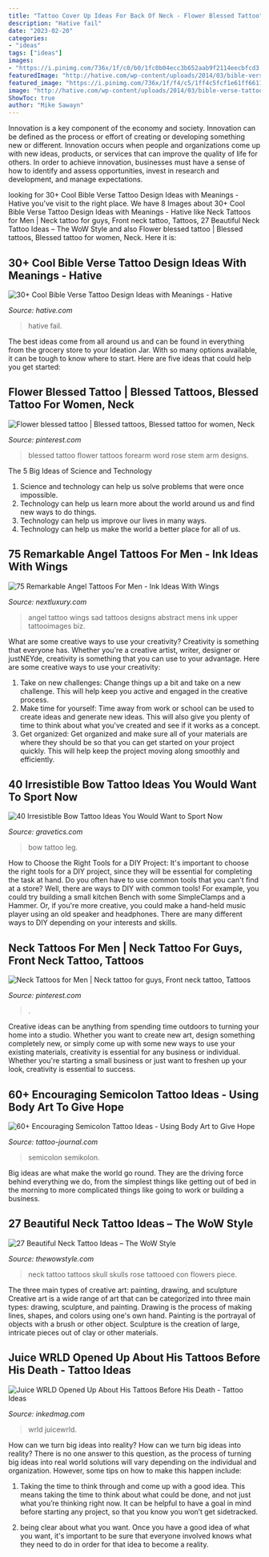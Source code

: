 ```yaml
---
title: "Tattoo Cover Up Ideas For Back Of Neck - Flower Blessed Tattoo"
description: "Hative fail"
date: "2023-02-20"
categories:
- "ideas"
tags: ["ideas"]
images:
- "https://i.pinimg.com/736x/1f/c0/b0/1fc0b04ecc3b652aab9f2114eecbfcd3.jpg"
featuredImage: "http://hative.com/wp-content/uploads/2014/03/bible-verse-tattoos/26-bible-verse-and-flower-on-rib.jpg"
featured_image: "https://i.pinimg.com/736x/1f/f4/c5/1ff4c5fcf1e61ff66112518b62551ccd.jpg"
image: "http://hative.com/wp-content/uploads/2014/03/bible-verse-tattoos/26-bible-verse-and-flower-on-rib.jpg"
ShowToc: true
author: "Mike Sawayn"
---
```



Innovation is a key component of the economy and society. Innovation can be defined as the process or effort of creating or developing something new or different. Innovation occurs when people and organizations come up with new ideas, products, or services that can improve the quality of life for others. In order to achieve innovation, businesses must have a sense of how to identify and assess opportunities, invest in research and development, and manage expectations.

	

		
looking for 30+ Cool Bible Verse Tattoo Design Ideas with Meanings - Hative you've visit to the right place. We have 8 Images about 30+ Cool Bible Verse Tattoo Design Ideas with Meanings - Hative like Neck Tattoos for Men | Neck tattoo for guys, Front neck tattoo, Tattoos, 27 Beautiful Neck Tattoo Ideas – The WoW Style and also Flower blessed tattoo | Blessed tattoos, Blessed tattoo for women, Neck. Here it is:
		
    
## 30+ Cool Bible Verse Tattoo Design Ideas With Meanings - Hative

<img loading=lazy src="http://hative.com/wp-content/uploads/2014/03/bible-verse-tattoos/26-bible-verse-and-flower-on-rib.jpg" onerror="this.onerror=null;this.src='https://tse2.mm.bing.net/th?id=OIP.gj_UFsYjweNdVkWCuuxRwQHaJ4&amp;pid=15.1';" alt="30+ Cool Bible Verse Tattoo Design Ideas with Meanings - Hative">

_Source: hative.com_

>hative fail. 

	

The best ideas come from all around us and can be found in everything from the grocery store to your Ideation Jar. With so many options available, it can be tough to know where to start. Here are five ideas that could help you get started: 

    
## Flower Blessed Tattoo | Blessed Tattoos, Blessed Tattoo For Women, Neck

<img loading=lazy src="https://i.pinimg.com/736x/1f/f4/c5/1ff4c5fcf1e61ff66112518b62551ccd.jpg" onerror="this.onerror=null;this.src='https://tse1.mm.bing.net/th?id=OIP.AHF-nBYvcPh9JgwdZdDp5AHaJ3&amp;pid=15.1';" alt="Flower blessed tattoo | Blessed tattoos, Blessed tattoo for women, Neck">

_Source: pinterest.com_

>blessed tattoo flower tattoos forearm word rose stem arm designs. 

	

The 5 Big Ideas of Science and Technology
1. Science and technology can help us solve problems that were once impossible.
2. Technology can help us learn more about the world around us and find new ways to do things.
3. Technology can help us improve our lives in many ways.
4. Technology can help us make the world a better place for all of us.

    
## 75 Remarkable Angel Tattoos For Men - Ink Ideas With Wings

<img loading=lazy src="http://nextluxury.com/wp-content/uploads/mens-angel-wings-tattoo-designs.jpg" onerror="this.onerror=null;this.src='https://tse1.mm.bing.net/th?id=OIP.7ahbWAxrd6-dCRaZzmIwBgHaE_&amp;pid=15.1';" alt="75 Remarkable Angel Tattoos For Men - Ink Ideas With Wings">

_Source: nextluxury.com_

>angel tattoo wings sad tattoos designs abstract mens ink upper tattooimages biz. 

	

What are some creative ways to use your creativity?
Creativity is something that everyone has. Whether you're a creative artist, writer, designer or justNEYde, creativity is something that you can use to your advantage. Here are some creative ways to use your creativity: 
1. Take on new challenges: Change things up a bit and take on a new challenge. This will help keep you active and engaged in the creative process. 
2. Make time for yourself: Time away from work or school can be used to create ideas and generate new ideas. This will also give you plenty of time to think about what you've created and see if it works as a concept. 
3. Get organized: Get organized and make sure all of your materials are where they should be so that you can get started on your project quickly. This will help keep the project moving along smoothly and efficiently. 

    
## 40 Irresistible Bow Tattoo Ideas You Would Want To Sport Now

<img loading=lazy src="http://www.gravetics.com/wp-content/uploads/2017/05/A-starry-bow-to-match-her-lunar-bow-on-the-opposite-leg.-bowtattoo-bow-calftattoo-legtattoo-girlytattoo-girlswithtattoos-cutetattoo.jpg" onerror="this.onerror=null;this.src='https://tse2.mm.bing.net/th?id=OIP.CKyQPUQOr5qoYQJvnbZG4wHaJQ&amp;pid=15.1';" alt="40 Irresistible Bow Tattoo Ideas You Would Want to Sport Now">

_Source: gravetics.com_

>bow tattoo leg. 

	

How to Choose the Right Tools for a DIY Project: It's important to choose the right tools for a DIY project, since they will be essential for completing the task at hand.
Do you often have to use common tools that you can't find at a store? Well, there are ways to DIY with common tools! For example, you could try building a small kitchen Bench with some SimpleClamps and a Hammer. Or, if you're more creative, you could make a hand-held music player using an old speaker and headphones. There are many different ways to DIY depending on your interests and skills.

    
## Neck Tattoos For Men | Neck Tattoo For Guys, Front Neck Tattoo, Tattoos

<img loading=lazy src="https://i.pinimg.com/736x/1f/c0/b0/1fc0b04ecc3b652aab9f2114eecbfcd3.jpg" onerror="this.onerror=null;this.src='https://tse2.mm.bing.net/th?id=OIP.x5U_8UIMU6rOc7q-mHPKCQAAAA&amp;pid=15.1';" alt="Neck Tattoos for Men | Neck tattoo for guys, Front neck tattoo, Tattoos">

_Source: pinterest.com_

>. 

	

Creative ideas can be anything from spending time outdoors to turning your home into a studio. Whether you want to create new art, design something completely new, or simply come up with some new ways to use your existing materials, creativity is essential for any business or individual. Whether you're starting a small business or just want to freshen up your look, creativity is essential to success.

    
## 60+ Encouraging Semicolon Tattoo Ideas - Using Body Art To Give Hope

<img loading=lazy src="https://tattoo-journal.com/wp-content/uploads/2017/01/Semicolon-Tattoo-59.jpg" onerror="this.onerror=null;this.src='https://tse1.mm.bing.net/th?id=OIP.wWjsVIfnrMDymu_hHYhDvAHaHa&amp;pid=15.1';" alt="60+ Encouraging Semicolon Tattoo Ideas - Using Body Art to Give Hope">

_Source: tattoo-journal.com_

>semicolon semikolon. 

	

Big ideas are what make the world go round. They are the driving force behind everything we do, from the simplest things like getting out of bed in the morning to more complicated things like going to work or building a business.

    
## 27 Beautiful Neck Tattoo Ideas – The WoW Style

<img loading=lazy src="http://thewowstyle.com/wp-content/uploads/2015/02/Neck-tattoo1.jpg" onerror="this.onerror=null;this.src='https://tse2.mm.bing.net/th?id=OIP.MV3vf-xEfjhymmP5BxfJwQHaHa&amp;pid=15.1';" alt="27 Beautiful Neck Tattoo Ideas – The WoW Style">

_Source: thewowstyle.com_

>neck tattoo tattoos skull skulls rose tattooed con flowers piece. 

	

The three main types of creative art: painting, drawing, and sculpture
Creative art is a wide range of art that can be categorized into three main types: drawing, sculpture, and painting. Drawing is the process of making lines, shapes, and colors using one's own hand. Painting is the portrayal of objects with a brush or other object. Sculpture is the creation of large, intricate pieces out of clay or other materials.

    
## Juice WRLD Opened Up About His Tattoos Before His Death - Tattoo Ideas

<img loading=lazy src="https://www.inkedmag.com/.image/c_limit%2Ccs_srgb%2Cq_auto:good%2Cw_700/MTY4OTMwMDUyNTgxMzY5NTUy/screen-shot-2019-12-10-at-121207-pm.png" onerror="this.onerror=null;this.src='https://tse3.mm.bing.net/th?id=OIP.r9slKCmRkEJU7hiWUHOOjwHaFJ&amp;pid=15.1';" alt="Juice WRLD Opened Up About His Tattoos Before His Death - Tattoo Ideas">

_Source: inkedmag.com_

>wrld juicewrld. 

	

How can we turn big ideas into reality?
How can we turn big ideas into reality? There is no one answer to this question, as the process of turning big ideas into real world solutions will vary depending on the individual and organization. However, some tips on how to make this happen include:
1) Taking the time to think through and come up with a good idea. This means taking the time to think about what could be done, and not just what you’re thinking right now. It can be helpful to have a goal in mind before starting any project, so that you know you won’t get sidetracked.

2) being clear about what you want. Once you have a good idea of what you want, it's important to be sure that everyone involved knows what they need to do in order for that idea to become a reality.

